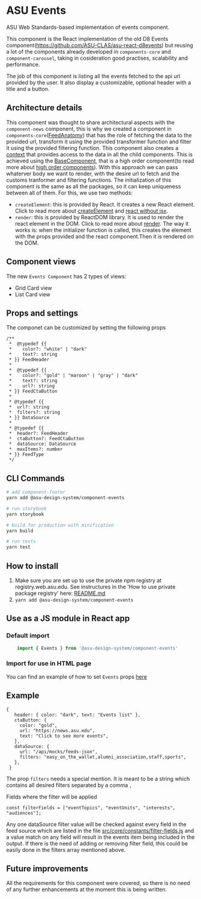 # ASU Events
ASU Web Standards-based implementation of events component.

This component is the React implementation of the old D8 Events component(https://github.com/ASU-CLAS/asu-react-d8events) but reusing a lot of the components already developed in `components-core` and `component-carousel`, taking in cosideration good practises, scalability and performance.

The job of this component is listing all the events fetched to the api url provided by the user. It also display a customizable, optional header with a title and a button.

## Architecture details
This component was thought to share architectural aspects with the `component-news` component, this is why we created a component in `components-core`([FeedAnatomy](../components-core/src/components/FeedAnatomy/FeedContainerContext.js)) that has the role of fetching the data to the provided url, transform it using the provided transformer function and filter it using the provided filtering function. This component also creates a [context](https://reactjs.org/docs/context.html) that provides access to the data in all the child components.
This is achieved using the [BaseComponent](./src/core/components/BaseFeed/index.js), that is a high order component(to read more about [high order components](https://reactjs.org/docs/higher-order-components.html)). With this approach we can pass whaterver body we want to render, with the desire url to fetch and the customs tranformer and filtering functions.
The initialization of this component is the same as all the packages, so it can keep uniqueness between all of them. For this, we use two methods:
 - `createElement`: this is provided by React. It creates a new React element. Click to read more about [createElement](https://reactjs.org/docs/react-api.html#createelement) and [react without jsx](https://reactjs.org/docs/react-without-jsx.html).
 - `render`: this is provided by ReactDOM library. It is used to render the react element in the DOM. Click to read more about [render](https://reactjs.org/docs/react-dom.html).
The way it works is: when the initializer function is called, this creates the element with the props provided and the react component.Then it is rendered on the DOM.

## Component views
 The new `Events Component` has 2 types of views:

 - Grid Card view
 - List Card view
## Props and settings

 The componet can be customized by setting the following props

 ```JS
 /**
  *  @typedef {{
  *    color?: "white" | "dark"
  *    text?: string
  * }} FeedHeader
  *
  *  @typedef {{
  *    color?: "gold" | "maroon" | "gray" | "dark"
  *    text?: string
  *    url?: string
  * }} FeedCtaButton
  *
  * @typedef {{
  *  url?: string
  *  filters?: string
  * }} DataSource
  *
  * @typedef {{
  *  header?: FeedHeader
  *  ctaButton?: FeedCtaButton
  *  dataSource: DataSource
  *  maxItems?: number
  * }} FeedType
  */
 ```

## CLI Commands

``` bash
# add component-footer
yarn add @asu-design-system/component-events

# run storybook
yarn storybook

# build for production with minification
yarn build

# run tests
yarn test

```

## How to install

1. Make sure you are set up to use the private npm registry at registry.web.asu.edu. See instructures in the 'How to use private package registry' here: [README.md](../../README.md)
2. ```yarn add @asu-design-system/component-events```

## Use as a JS module in React app

### Default import
```JAVASCRIPT
    import { Events } from '@asu-design-system/component-events'
```

### Import for use in HTML page
You can find an example of how to set `Events` props [here](/packages/component-events/examples/cardsGridEvents.html)

## Example

```JS
{
   header: { color: "dark", text: "Events list" },
   ctaButton: {
     color: "gold",
     url: "https://news.asu.edu",
     text: "Click to see more events",
   },
   dataSource: {
     url: "/api/mocks/feeds-json",
     filters: "easy_on_the_wallet,alumni_association,staff,sports",
   },
 }
```
The prop `filters` needs a special mention.
It is meant to be a string which contains all desired filters separated by a comma `,`

Fields where the filter will be applied

```JS
const filterFields = ["eventTopics", "eventUnits", "interests", "audiences"];
```

Any one dataSource filter value will be checked against every field in the feed source
which are listed in the file [src/core/constants/filter-fields.js](/packages/component-events/src/core/constants/filter-fields.js) and a value match on any field will result in the events item being included in the output.
If there is the need of adding or removing filter field, this could be easily done in the filters array mentioned above.

## Future improvements
All the requirements for this component were covered, so there is no need of any further enhancements at the moment this is being written.
